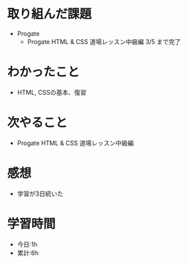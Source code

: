# 取り組んだ課題
- Progate
  - Progate HTML & CSS 道場レッスン中級編  3/5 まで完了
# わかったこと
- HTML, CSSの基本、復習
# 次やること
- Progate HTML & CSS 道場レッスン中級編
# 感想
- 学習が3日続いた
# 学習時間
- 今日:1h
- 累計:6h